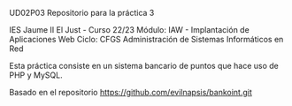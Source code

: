 UD02P03
Repositorio para la práctica 3

IES Jaume II El Just - Curso 22/23
Módulo: IAW - Implantación de Aplicaciones Web
Ciclo: CFGS Administración de Sistemas Informáticos en Red

Esta práctica consiste en un sistema bancario de puntos que hace uso de PHP y MySQL.

Basado en el repositorio https://github.com/evilnapsis/bankoint.git
